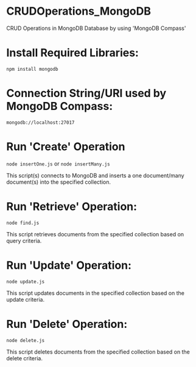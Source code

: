# CRUDOperations_MongoDB
CRUD Operations in MongoDB Database by using 'MongoDB Compass'

# Install Required Libraries:
`npm install mongodb`

# Connection String/URI used by MongoDB Compass:
`mongodb://localhost:27017`

# Run 'Create' Operation
`node insertOne.js` or  `node insertMany.js`

This script(s) connects to MongoDB and inserts a one document/many document(s) into the specified collection.

# Run 'Retrieve' Operation:
`node find.js`

This script retrieves documents from the specified collection based on query criteria.

# Run 'Update' Operation:
`node update.js`

This script updates documents in the specified collection based on the update criteria.

# Run 'Delete' Operation:
`node delete.js`

This script deletes documents from the specified collection based on the delete criteria.
